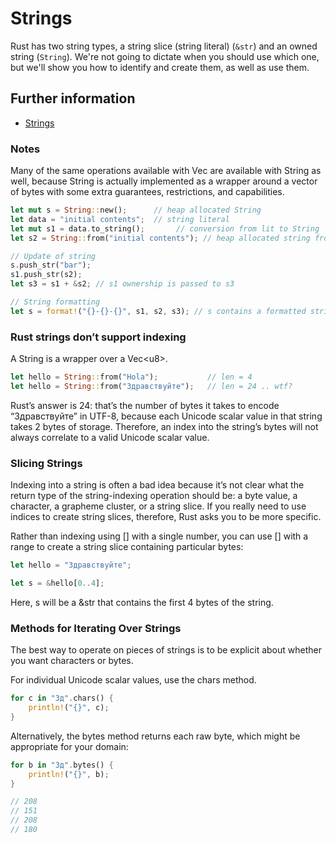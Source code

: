 # Strings

Rust has two string types, a string slice (string literal) (`&str`) and an owned string (`String`).
We're not going to dictate when you should use which one, but we'll show you how
to identify and create them, as well as use them.

## Further information

- [Strings](https://doc.rust-lang.org/book/ch08-02-strings.html)

### Notes

Many of the same operations available with Vec<T> are available with String as well, because String is actually implemented as a wrapper around a vector of bytes with some extra guarantees, restrictions, and capabilities.

```rust
let mut s = String::new();      // heap allocated String
let data = "initial contents";  // string literal
let mut s1 = data.to_string();       // conversion from lit to String
let s2 = String::from("initial contents"); // heap allocated string from literal

// Update of string
s.push_str("bar");              
s1.push_str(s2);                
let s3 = s1 + &s2; // s1 ownership is passed to s3

// String formatting
let s = format!("{}-{}-{}", s1, s2, s3); // s contains a formatted string
```

### Rust strings don’t support indexing

A String is a wrapper over a Vec\<u8>.

```rust
let hello = String::from("Hola");           // len = 4
let hello = String::from("Здравствуйте");   // len = 24 .. wtf?
```

Rust’s answer is 24: that’s the number of bytes it takes to encode “Здравствуйте” in UTF-8, because each Unicode scalar value in that string takes 2 bytes of storage. Therefore, an index into the string’s bytes will not always correlate to a valid Unicode scalar value.

### Slicing Strings

Indexing into a string is often a bad idea because it’s not clear what the return type of the string-indexing operation should be: a byte value, a character, a grapheme cluster, or a string slice. If you really need to use indices to create string slices, therefore, Rust asks you to be more specific.

Rather than indexing using [] with a single number, you can use [] with a range to create a string slice containing particular bytes:

```rust
let hello = "Здравствуйте";

let s = &hello[0..4];
```

Here, s will be a &str that contains the first 4 bytes of the string.

### Methods for Iterating Over Strings

The best way to operate on pieces of strings is to be explicit about whether you want characters or bytes.

For individual Unicode scalar values, use the chars method.

```rust
for c in "Зд".chars() {
    println!("{}", c);
}
```

Alternatively, the bytes method returns each raw byte, which might be appropriate for your domain:

```rust
for b in "Зд".bytes() {
    println!("{}", b);
}

// 208
// 151
// 208
// 180
```

